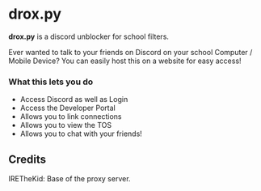 # drox.py
**drox.py** is a discord unblocker for school filters.

Ever wanted to talk to your friends on Discord on your school Computer / Mobile Device? You can easily host this on a website for easy access!
### What this lets you do
- Access Discord as well as Login
- Access the Developer Portal
- Allows you to link connections
- Allows you to view the TOS
- Allows you to chat with your friends!
## Credits
IRETheKid: Base of the proxy server.
